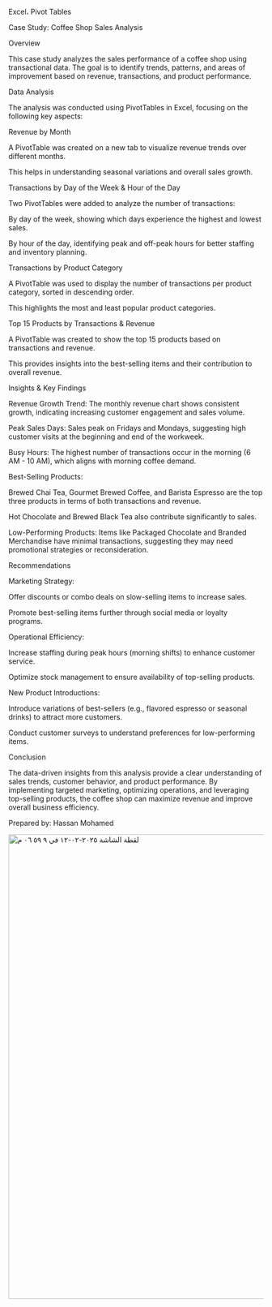 Excel، Pivot Tables

Case Study: Coffee Shop Sales Analysis

Overview

This case study analyzes the sales performance of a coffee shop using transactional data. The goal is to identify trends, patterns, and areas of improvement based on revenue, transactions, and product performance.

Data Analysis

The analysis was conducted using PivotTables in Excel, focusing on the following key aspects:

Revenue by Month

A PivotTable was created on a new tab to visualize revenue trends over different months.

This helps in understanding seasonal variations and overall sales growth.

Transactions by Day of the Week & Hour of the Day

Two PivotTables were added to analyze the number of transactions:

By day of the week, showing which days experience the highest and lowest sales.

By hour of the day, identifying peak and off-peak hours for better staffing and inventory planning.

Transactions by Product Category

A PivotTable was used to display the number of transactions per product category, sorted in descending order.

This highlights the most and least popular product categories.

Top 15 Products by Transactions & Revenue

A PivotTable was created to show the top 15 products based on transactions and revenue.

This provides insights into the best-selling items and their contribution to overall revenue.

Insights & Key Findings

Revenue Growth Trend: The monthly revenue chart shows consistent growth, indicating increasing customer engagement and sales volume.

Peak Sales Days: Sales peak on Fridays and Mondays, suggesting high customer visits at the beginning and end of the workweek.

Busy Hours: The highest number of transactions occur in the morning (6 AM - 10 AM), which aligns with morning coffee demand.

Best-Selling Products:

Brewed Chai Tea, Gourmet Brewed Coffee, and Barista Espresso are the top three products in terms of both transactions and revenue.

Hot Chocolate and Brewed Black Tea also contribute significantly to sales.

Low-Performing Products: Items like Packaged Chocolate and Branded Merchandise have minimal transactions, suggesting they may need promotional strategies or reconsideration.

Recommendations

Marketing Strategy:

Offer discounts or combo deals on slow-selling items to increase sales.

Promote best-selling items further through social media or loyalty programs.

Operational Efficiency:

Increase staffing during peak hours (morning shifts) to enhance customer service.

Optimize stock management to ensure availability of top-selling products.

New Product Introductions:

Introduce variations of best-sellers (e.g., flavored espresso or seasonal drinks) to attract more customers.

Conduct customer surveys to understand preferences for low-performing items.

Conclusion

The data-driven insights from this analysis provide a clear understanding of sales trends, customer behavior, and product performance. By implementing targeted marketing, optimizing operations, and leveraging top-selling products, the coffee shop can maximize revenue and improve overall business efficiency.

Prepared by: Hassan Mohamed

<img width="916" alt="‏لقطة الشاشة ٢٠٢٥-٠٢-١٢ في ٩ ٥٩ ٠٦ م" src="https://github.com/user-attachments/assets/6aeb9e1f-006b-42eb-8fa8-48f96e71df0f" />
